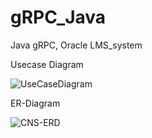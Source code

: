 # gRPC_Java
Java gRPC, Oracle LMS_system

Usecase Diagram

![UseCaseDiagram](https://github.com/taeyoungro/gRPC_Java/assets/114449452/b7847ba0-aa12-4943-bd0e-fb38b64c485f)

ER-Diagram

![CNS-ERD](https://github.com/taeyoungro/gRPC_Java/assets/114449452/9b4ca500-3aa2-4558-a49a-acdefcb3034e)
